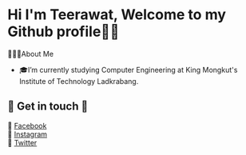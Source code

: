 # Hi I'm Teerawat, Welcome to my Github profile👋:blush:
👨🏻‍💻About Me
* :mortar_board:I’m currently studying Computer Engineering at King Mongkut's Institute of Technology Ladkrabang.

## :love_letter: Get in touch :love_letter:
:bookmark: [Facebook](https://www.facebook.com/profile.php?id=100003479055098)<br>
:bookmark: [Instagram](https://www.instagram.com/tee.trw_/)<br>
:bookmark: [Twitter](https://twitter.com/djsjabjdkak)<br>

<!--
**Teerawat36167/Teerawat36167** is a ✨ _special_ ✨ repository because its `README.md` (this file) appears on your GitHub profile.

Here are some ideas to get you started:

- 🔭 I’m currently working on ...
- 🌱 I’m currently learning ...
- 👯 I’m looking to collaborate on ...
- 🤔 I’m looking for help with ...
- 💬 Ask me about ...
- 📫 How to reach me: ...
- 😄 Pronouns: ...
- ⚡ Fun fact: ...
-->
